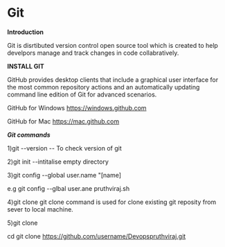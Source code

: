 # Git
**Introduction**

Git is disrtibuted version control open source tool which is created to help develpors manage and track changes in code collabratively.

**INSTALL GIT**

GitHub provides desktop clients that include a graphical user
interface for the most common repository actions and an automatically updating command line edition of Git for advanced scenarios.

GitHub for Windows
https://windows.github.com

GitHub for Mac
https://mac.github.com

***Git commands***

1)git --version -- To check version of git

2)git init --intitalise empty directory

3)git config --global user.name "[name] 

 e.g git config --glbal user.ane pruthviraj.sh
  
4)git clone 
 git clone command is used for clone existing git reposity from sever to local machine.

5)git clone

cd <path where you want to clone and create repository> 
git clone https://github.com/username/Devopspruthviraj.git
 
